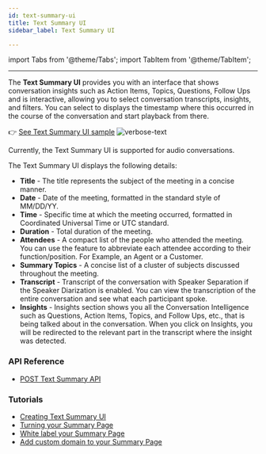 ```yaml
---
id: text-summary-ui
title: Text Summary UI
sidebar_label: Text Summary UI

---
```


import Tabs from '@theme/Tabs';
import TabItem from '@theme/TabItem';

---

The **Text Summary UI** provides you with an interface that shows conversation insights such as Action Items, Topics, Questions, Follow Ups and is interactive, allowing you to select conversation transcripts, insights, and filters. 
You can select to displays the timestamp where this occurred in the course of the conversation and start playback from there.

👉 [See Text Summary UI sample](https://meetinginsights.symbl.ai/meeting/#/eyJzZXNzaW9uSWQiOiI1NDg4MzI2NjE1MjM2NjA4IiwicmVhZE9ubHkiOnRydWUsImhpZGVTaGFyZUJ1dHRvbiI6ZmFsc2UsImFuYWx5dGljc1ZlbmRvcnMiOlt7ImlkIjoiNjMwMzc4NTg5NTg1NDA4MCIsInR5cGUiOiJhbmFseXRpY3MiLCJuYW1lIjoiU2VnbWVudCIsImtleSI6Imtyclg1WjdKS09MV0RERURwMnNnWjJRSEo0R09odFNBIn1dLCJmYXZpY29uIjoiaHR0cHM6Ly9zeW1ibHNhbml0eWRhdGEuczMudXMtZWFzdC0yLmFtYXpvbmF3cy5jb20vc3ltYmwtZmF2aWNvbi5wbmciLCJsb2dvIjoiaHR0cHM6Ly9zeW1ibHNhbml0eWRhdGEuczMudXMtZWFzdC0yLmFtYXpvbmF3cy5jb20vc3ltYmwtbG9nby5wbmcifQ..?o=eyJhbGciOiJIUzI1NiIsInR5cCI6IkpXVCJ9.eyJpZCI6IjU0ODgzMjY2MTUyMzY2MDgiLCJpYXQiOjE2MzY2Mjk2MDZ9.UNjq6Vs3UoBLULADrlH6YtYzKYFtcxXQ5DLcWR41UiA)
![verbose-text](/img/verbose-text-demo.png)

Currently, the Text Summary UI is supported for audio conversations.

The Text Summary UI displays the following details:

- **Title** - The title represents the subject of the meeting in a concise manner.
- **Date** - Date of the meeting, formatted in the standard style of MM/DD/YY.
- **Time** - Specific time at which the meeting occurred, formatted in Coordinated Universal Time or UTC standard.
- **Duration** - Total duration of the meeting.
- **Attendees** - A compact list of the people who attended the meeting. You can use the feature to abbreviate each attendee according to their function/position. For Example, an Agent or a Customer.
- **Summary Topics** - A concise list of a cluster of subjects discussed throughout the meeting.
- **Transcript** - Transcript of the conversation with Speaker Separation if the Speaker Diarization is enabled. You can view the transcription of the entire conversation and see what each participant spoke. 
- **Insights** - Insights section shows you all the Conversation Intelligence such as Questions, Action Items, Topics, and Follow Ups, etc., that is being talked about in the conversation. When you click on Insights, you will be redirected to the relevant part in the transcript where the insight was detected.


### API Reference
- [POST Text Summary API](/docs/api-reference/experience-api/post-text-summary-ui)

### Tutorials
- [Creating Text Summary UI](/docs/tutorials/pre-built-summary-ui/creating-text-summary-ui)
- [Turning your Summary Page](/docs/tutorials/pre-built-summary-ui/tuning-summary-page)
- [White label your Summary Page](/docs/tutorials/pre-built-summary-ui/whitelabeling-summary-ui)
- [Add custom domain to your Summary Page](/docs/tutorials/pre-built-summary-ui/custom-domain)
